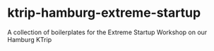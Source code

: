 # ktrip-hamburg-extreme-startup
A collection of boilerplates for the Extreme Startup Workshop on our Hamburg KTrip
